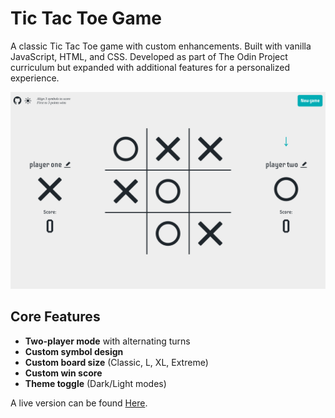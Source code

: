 # Tic Tac Toe Game  
A classic Tic Tac Toe game with custom enhancements. Built with vanilla JavaScript, HTML, and CSS. Developed as part of The Odin Project curriculum but expanded with additional features for a personalized experience.

![Site preview](images/site-preview.png)

## Core Features  
- **Two-player mode** with alternating turns  
- **Custom symbol design**  
- **Custom board size** (Classic, L, XL, Extreme)  
- **Custom win score**
- **Theme toggle** (Dark/Light modes)

A live version can be found [Here](https://fran-dv.github.io/tic-tac-toe/).




